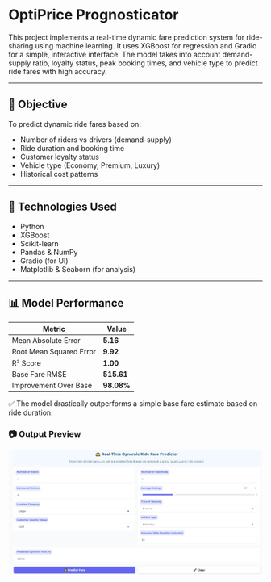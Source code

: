 # OptiPrice Prognosticator

This project implements a real-time dynamic fare prediction system for ride-sharing using machine learning. It uses XGBoost for regression and Gradio for a simple, interactive interface. The model takes into account demand-supply ratio, loyalty status, peak booking times, and vehicle type to predict ride fares with high accuracy.

---

## 🎯 Objective

To predict dynamic ride fares based on:
- Number of riders vs drivers (demand-supply)
- Ride duration and booking time
- Customer loyalty status
- Vehicle type (Economy, Premium, Luxury)
- Historical cost patterns
---

## 🧰 Technologies Used

- Python  
- XGBoost  
- Scikit-learn  
- Pandas & NumPy  
- Gradio (for UI)  
- Matplotlib & Seaborn (for analysis)

---

## 📊 Model Performance

| Metric               | Value     |
|----------------------|-----------|
| Mean Absolute Error  | **5.16**  |
| Root Mean Squared Error | **9.92** |
| R² Score             | **1.00**  |
| Base Fare RMSE       | **515.61** |
| Improvement Over Base | **98.08%** |

✅ The model drastically outperforms a simple base fare estimate based on ride duration.

### 📷 Output Preview

![Output Preview](output_preview.jpg)

